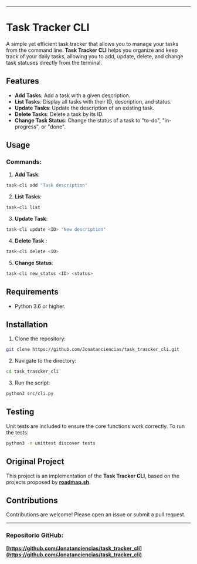 
---
# Task Tracker CLI

A simple yet efficient task tracker that allows you to manage your tasks from the command line. **Task Tracker CLI** helps you organize and keep track of your daily tasks, allowing you to add, update, delete, and change task statuses directly from the terminal.

## Features

- **Add Tasks**: Add a task with a given description.
- **List Tasks**: Display all tasks with their ID, description, and status.
- **Update Tasks**: Update the description of an existing task.
- **Delete Tasks**: Delete a task by its ID.
- **Change Task Status**: Change the status of a task to "to-do", "in-progress", or "done".
## Usage

### Commands:

1. **Add Task**:

```bash
task-cli add "Task description"  
```

2. **List Tasks**:

```bash
task-cli list
```
    
3. **Update Task**:

```bash
task-cli update <ID> "New description"
```
    
4. **Delete Task** :
    
```bash
task-cli delete <ID>
```
    
5. **Change Status**:

```bash
task-cli new_status <ID> <status>
```

## Requirements

- Python 3.6 or higher.

## Installation

1. Clone the repository:

```bash
git clone https://github.com/Jonatanciencias/task_trascker_cli.git
```
    
2. Navigate to the directory:

```bash
cd task_trascker_cli
```
    
3. Run the script:

```bash
python3 src/cli.py
```  
## Testing

Unit tests are included to ensure the core functions work correctly. To run the tests:

```bash
python3 -m unittest discover tests
```
## Original Project

This project is an implementation of the **Task Tracker CLI**, based on the projects proposed by **[roadmap.sh](https://roadmap.sh/projects/task-tracker)**.
## Contributions

Contributions are welcome! Please open an issue or submit a pull request.

---
### Repositorio GitHub:

**[https://github.com/Jonatanciencias/task_tracker_cli](https://github.com/Jonatanciencias/task_tracker_cli)**